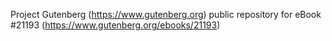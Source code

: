 Project Gutenberg (https://www.gutenberg.org) public repository for eBook #21193 (https://www.gutenberg.org/ebooks/21193)
